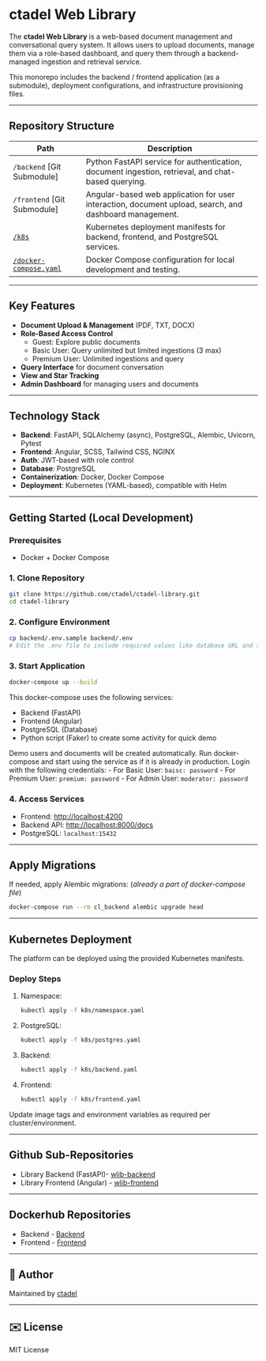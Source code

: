 # ctadel Web Library

The **ctadel Web Library** is a web-based document management and conversational query system. It allows users to upload documents, manage them via a role-based dashboard, and query them through a backend-managed ingestion and retrieval service.

This monorepo includes the backend / frontend application (as a submodule), deployment configurations, and infrastructure provisioning files.

---

## Repository Structure

| Path | Description |
|------|-------------|
| `/backend` [Git Submodule] | Python FastAPI service for authentication, document ingestion, retrieval, and chat-based querying. |
| `/frontend` [Git Submodule] | Angular-based web application for user interaction, document upload, search, and dashboard management. |
| [`/k8s`](./k8s) | Kubernetes deployment manifests for backend, frontend, and PostgreSQL services. |
| [`/docker-compose.yaml`](./docker-compose.yaml) | Docker Compose configuration for local development and testing.

---

## Key Features

- **Document Upload & Management** (PDF, TXT, DOCX)
- **Role-Based Access Control**
  - Guest: Explore public documents
  - Basic User: Query unlimited but limited ingestions (3 max)
  - Premium User: Unlimited ingestions and query
- **Query Interface** for document conversation
- **View and Star Tracking**
- **Admin Dashboard** for managing users and documents

---

## Technology Stack

- **Backend**: FastAPI, SQLAlchemy (async), PostgreSQL, Alembic, Uvicorn, Pytest
- **Frontend**: Angular, SCSS, Tailwind CSS, NGINX
- **Auth**: JWT-based with role control
- **Database**: PostgreSQL
- **Containerization**: Docker, Docker Compose
- **Deployment**: Kubernetes (YAML-based), compatible with Helm

---

## Getting Started (Local Development)

### Prerequisites

- Docker + Docker Compose

### 1. Clone Repository

```bash
git clone https://github.com/ctadel/ctadel-library.git
cd ctadel-library
```

### 2. Configure Environment

```bash
cp backend/.env.sample backend/.env
# Edit the .env file to include required values like database URL and secrets.
```

### 3. Start Application

```bash
docker-compose up --build
```

This docker-compose uses the following services:
 - Backend (FastAPI)
 - Frontend (Angular)
 - PostgreSQL (Database)
 - Python script (Faker) to create some activity for quick demo

 Demo users and documents will be created automatically.
 Run docker-compose and start using the service as if it is already in production.
 Login with the following credentials:
    - For Basic User: `baisc: password`
    - For Premium User: `premium: password`
    - For Admin User: `moderator: password`


### 4. Access Services

- Frontend: [http://localhost:4200](http://localhost:4200)
- Backend API: [http://localhost:8000/docs](http://localhost:8000/docs)
- PostgreSQL: `localhost:15432`

---

## Apply Migrations

If needed, apply Alembic migrations:
(*already a part of docker-compose file*)

```bash
docker-compose run --rm cl_backend alembic upgrade head
```

---

## Kubernetes Deployment

The platform can be deployed using the provided Kubernetes manifests.

### Deploy Steps

1. Namespace:
   ```bash
   kubectl apply -f k8s/namespace.yaml
   ```

2. PostgreSQL:
   ```bash
   kubectl apply -f k8s/postgres.yaml
   ```

3. Backend:
   ```bash
   kubectl apply -f k8s/backend.yaml
   ```

4. Frontend:
   ```bash
   kubectl apply -f k8s/frontend.yaml
   ```

Update image tags and environment variables as required per cluster/environment.

---

## Github Sub-Repositories

- Library Backend (FastAPI)- [wlib-backend](https://github.com/ctadel/wlib-backend)
- Library Frontend (Angular) - [wlib-frontend](https://github.com/ctadel/wlib-frontend)

---

## Dockerhub Repositories

- Backend - [Backend](https://hub.docker.com/r/ctadel/backend-library)
- Frontend - [Frontend](https://hub.docker.com/r/ctadel/frontend-library)

---

## 👤 Author

Maintained by [ctadel](https://github.com/ctadel)

---

## ✉️ License

MIT License

